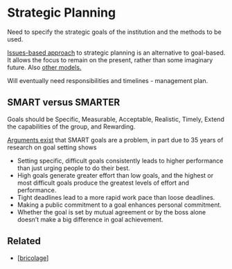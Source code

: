 # Strategic Planning

Need to specify the strategic goals of the institution and the methods to be used.

[Issues-based approach](http://managementhelp.org/blogs/strategic-planning/2010/05/17/should-i-use-goals-based-or-issues-based-planning/) to strategic planning is an alternative to goal-based.  It allows the focus to remain on the present, rather than some imaginary future. Also [other models.](http://managementhelp.org/strategicplanning/models.htm)

Will eventually need responsibilities and timelines - management plan.

## SMART versus SMARTER

Goals should be Specific, Measurable, Acceptable, Realistic, Timely, Extend the capabilities of the group, and Rewarding.

[Arguments exist](https://hbr.org/2017/01/3-popular-goal-setting-techniques-managers-should-avoid) that SMART goals are a problem, in part due to 35 years of research on goal setting shows

- Setting specific, difficult goals consistently leads to higher performance than just urging people to do their best.
- High goals generate greater effort than low goals, and the highest or most difficult goals produce the greatest levels of effort and performance.
- Tight deadlines lead to a more rapid work pace than loose deadlines.
- Making a public commitment to a goal enhances personal commitment.
- Whether the goal is set by mutual agreement or by the boss alone doesn’t make a big difference in goal achievement.

## Related 

- [[bricolage]]



[//begin]: # "Autogenerated link references for markdown compatibility"
[bricolage]: ../bricolage "Bricolage"
[//end]: # "Autogenerated link references"